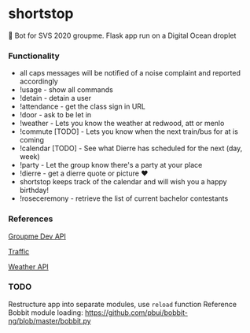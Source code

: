 # shortstop

🤖 Bot for SVS 2020 groupme. Flask app run on a Digital Ocean droplet

### Functionality

- all caps messages will be notified of a noise complaint and reported accordingly
- !usage - show all commands
- !detain <user> - detain a user
- !attendance - get the class sign in URL
- !door <location> - ask to be let in
- !weather <location> - Lets you know the weather at redwood, att or menlo
- !commute [TODO] <transitsystem> <station> - Lets you know when the next train/bus for <transitsystem> at <station> is coming
- !calendar [TODO] <timeframe> - See what Dierre has scheduled for the next <timeframe> (day, week)
- !party <building> <room> <timewindow> - Let the group know there's a party at your place
- !dierre - get a dierre quote or picture :heart:
- shortstop keeps track of the calendar and will wish you a happy birthday!
- !roseceremony - retrieve the list of current bachelor contestants

### References

[Groupme Dev API](https://dev.groupme.com/)

[Traffic](https://511.org/sites/default/files/pdfs/511%20SF%20Bay%20Open%20Data%20Specification%20-%20Transit.pdf)

[Weather API](https://openweathermap.org/api)


### TODO

Restructure app into separate modules, use `reload` function
Reference Bobbit module loading: https://github.com/pbui/bobbit-ng/blob/master/bobbit.py

